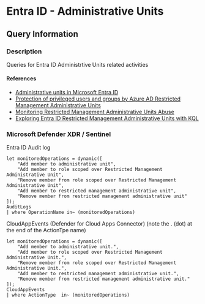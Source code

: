 # Entra ID - Administrative Units

## Query Information

### Description

Queries for Entra ID Administrtive Units related activities

#### References

- [Administrative units in Microsoft Entra ID](https://learn.microsoft.com/en-us/entra/identity/role-based-access-control/administrative-units)
- [Protection of privileged users and groups by Azure AD Restricted Management Administrative Units](https://www.cloud-architekt.net/restricted-management-administrative-unit/)
- [Monitoring Restricted Management Administrative Units Abuse](https://github.com/SlimKQL/Hunting-Queries-Detection-Rules/blob/4158320dc80ea58891c043321e293b21458d00b5/Sentinel/Monitoring%20restricted%20management%20administrative%20units%20abuse.kql)
- [Exploring Entra ID Restricted Management Administrative Units with KQL](https://kaidojarvemets.com/exploring-azure-active-directorys-restricted-management-administrative-units-with-kql/)

### Microsoft Defender XDR / Sentinel

Entra ID Audit log

```kql
let monitoredOperations = dynamic([
    "Add member to administrative unit",
    "Add member to role scoped over Restricted Management Administrative Unit",
    "Remove member from role scoped over Restricted Management Administrative Unit",
    "Add member to restricted management administrative unit",
    "Remove member from restricted management administrative unit"
]);
AuditLogs
| where OperationName in~ (monitoredOperations)
```

CloudAppEvents (Defender for Cloud Apps Connector) (note the . (dot) at the end of the ActionTpe name)

```kql
let monitoredOperations = dynamic([
    "Add member to administrative unit.",
    "Add member to role scoped over Restricted Management Administrative Unit.",
    "Remove member from role scoped over Restricted Management Administrative Unit.",
    "Add member to restricted management administrative unit.",
    "Remove member from restricted management administrative unit."
]);
CloudAppEvents
| where ActionType  in~ (monitoredOperations)
```

